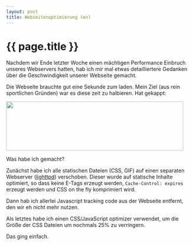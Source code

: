 ```yaml
---
layout: post
title: Webseitenoptimierung (en)
---
```


{{ page.title }}
================

Nachdem wir Ende letzter Woche einen mächtigen Performance Einbruch unseres Webservers hatten, hab ich mir mal etwas detailliertere Gedanken über die Geschwindigkeit unserer Webseite gemacht.

Die Webseite brauchte gut eine Sekunde zum laden. Mein Ziel (aus rein sportlichen Gründen) war es diese zeit zu halbieren. Hat gekappt:

<img src="http://static.23.nu/md/Pictures/ZZ04906ADB.jpg" width="480" height="133" alt="" />

Was habe ich gemacht?

Zunächst habe ich alle statischen Dateien (CSS, GIF) auf einen separaten Webserver (<a href="http://www.lighttpd.net/">lighttpd</a>) verschoben. Dieser wurde auf statische Inhalte optimiert, so dass keine E-Tags erzeugt werden, `Cache-Control: expires` erzeugt werden und CSS on the fly komprimiert wird.

Dann hab ich allerlei Javascript tracking code aus der Webseite entfernt, den wir eh nicht mehr nutzen.

Als letztes habe ich einen CSS/JavaScript optimizer verwendet, um die Größe der CSS Dateien um nochmals 25% zu verringern.

Das ging einfach.
